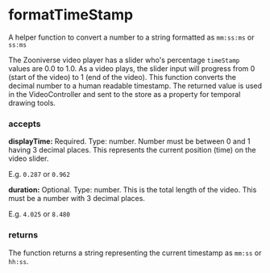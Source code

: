 # formatTimeStamp

A helper function to convert a number to a string formatted as `mm:ss:ms` or `ss:ms`

The Zooniverse video player has a slider who's percentage `timeStamp` values are 0.0 to 1.0. As a video plays, the slider input will progress from 0 (start of the video) to 1 (end of the video). This function converts the decimal number to a human readable timestamp. The returned value is used in the VideoController and sent to the store as a property for temporal drawing tools.

### accepts

**displayTime:** Required. Type: number. Number must be between 0 and 1 having 3 decimal places. This represents the current position (time) on the video slider.

E.g. `0.287` or `0.962`

**duration:** Optional. Type: number. This is the total length of the video. This must be a number with 3 decimal places.

E.g. `4.025` or `8.480`

### returns

The function returns a string representing the current timestamp as `mm:ss` or `hh:ss`.
